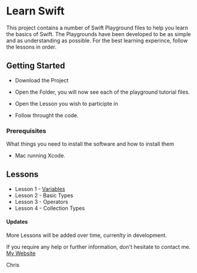 # Learn Swift

This project contains a number of Swift Playground files to help you learn the basics of Swift. The Playgrounds have been developed to be as simple and as understanding as possible. For the best learning experince, follow the lessons in order.

## Getting Started

* Download the Project

* Open the Folder, you will now see each of the playground tutorial files.

* Open the Lesson you wish to participte in

* Follow throught the code.

### Prerequisites

What things you need to install the software and how to install them

* Mac running Xcode.

## Lessons

* Lesson 1 - [Variables](https://github.com/crleonard/learn-swift/blob/master/Lesson_1_Variables.playground.zip)
* Lesson 2 - Basic Types
* Lesson 3 - Operators
* Lesson 4 - Collection Types

#### Updates

More Lessons will be added over time, currenlty in development.

If you require any help or further information, don't hesitate to contact me. 
[My Website](https://crleonard.github.io/)

Chris
